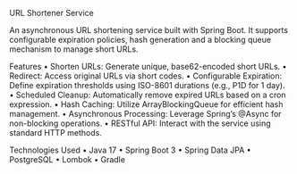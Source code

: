 URL Shortener Service

An asynchronous URL shortening service built with Spring Boot. It supports configurable expiration policies, hash generation and a blocking queue mechanism to manage short URLs.

Features
	•	Shorten URLs: Generate unique, base62-encoded short URLs.
	•	Redirect: Access original URLs via short codes.
	•	Configurable Expiration: Define expiration thresholds using ISO-8601 durations (e.g., P1D for 1 day).
	•	Scheduled Cleanup: Automatically remove expired URLs based on a cron expression.
	•	Hash Caching: Utilize ArrayBlockingQueue for efficient hash management.
	•	Asynchronous Processing: Leverage Spring’s @Async for non-blocking operations.
	•	RESTful API: Interact with the service using standard HTTP methods.

 Technologies Used
	•	Java 17
	•	Spring Boot 3
	•	Spring Data JPA
	•	PostgreSQL
	•	Lombok
	•	Gradle 
